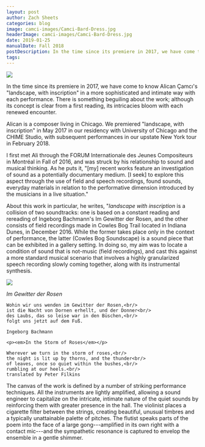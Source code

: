 ```yaml
---
layout: post
author: Zach Sheets
categories: blog
image: camci-images/Camci-Bard-Dress.jpg
headerImage: camci-images/Camci-Bard-Dress.jpg
date: 2019-01-25
manualDate: Fall 2018
postDescription: In the time since its premiere in 2017, we have come to know Alican Çamcı's "landscape, with inscription" in a more sophisticated and intimate way with each performance. There is something beguiling about the work; although its concept is clear from a first reading, its intricacies bloom with each renewed encounter.
tags:
---
```


<img class="float-sm-right col-sm-5 col-lg-4 p4-0 pb-3" src="{{ site.images }}/camci-images/Switch-Chicago-300dpi_2800px-1090133.jpg">

In the time since its premiere in 2017, we have come to know Alican Çamcı's "landscape, with inscription" in a more sophisticated and intimate way with each performance. There is something beguiling about the work; although its concept is clear from a first reading, its intricacies bloom with each renewed encounter.

Alican is a composer living in Chicago. We premiered "landscape, with inscription" in May 2017 in our residency with University of Chicago and the CHIME Studio, with subsequent performances in our upstate New York tour in February 2018.


I first met Ali through the FORUM Internationale des Jeunes Compositeurs in Montréal in Fall of 2016, and was struck by his relationship to sound and musical thinking. As he puts it, "[my] recent works feature an investigation of sound as a potentially documentary medium. [I seek] to explore this aspect through the use of field and speech recordings, found sounds, everyday materials in relation to the performative dimension introduced by the musicians in a live situation."

About this work in particular, he writes, "*landscape with inscription* is a collision of two soundtracks: one is based on a constant reading and rereading of Ingeborg Bachmann's Im Gewitter der Rosen, and the other consists of field recordings made in Cowles Bog Trail located in Indiana Dunes, in December 2016. While the former takes place only in the context of performance, the latter (Cowles Bog Soundscape) is a sound piece that can be exhibited in a gallery setting. In doing so, my aim was to locate a condition of sound that is not-music (field recordings), and cast this against a more standard musical scenario that involves a highly granularized speech recording slowly coming together, along with its instrumental synthesis.

<div class="row pb-3 pt-3">
  <div class="col-sm-6">
    <img class="pb-3" src="{{ site.images }}/camci-images/IMG_3757.jpg">
  </div>
  <div class="col-sm-6">
    <p><em>Im Gewitter der Rosen</em></p>

    Wohin wir uns wenden im Gewitter der Rosen,<br/>
    ist die Nacht von Dornen erhellt, und der Donner<br/>
    des Laubs, das so leise war in den Büschen,<br/>
    folgt uns jetzt auf dem Fuß.

    Ingeborg Bachmann

    <p><em>In the Storm of Roses</em></p>

    Wherever we turn in the storm of roses,<br/>
    the night is lit up by thorns, and the thunder<br/>
    of leaves, once so quiet within the bushes,<br/>
    rumbling at our heels.<br/>
    translated by Peter Filkins
  </div>
</div>

The canvas of the work is defined by a number of striking performance techniques. All the instruments are lightly amplified, allowing a sound engineer to capitalize on the intricate, intimate nature of the quiet sounds by reinforcing them with greater presence in the hall. The violinist places a cigarette filter between the strings, creating beautiful, unusual timbres and a typically unattainable palette of pitches. The flutist speaks parts of the poem into the face of a large gong---amplified in its own right with a contact mic---and the sympathetic resonance is captured to envelop the ensemble in a gentle shimmer.
